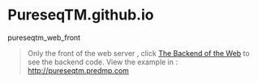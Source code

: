 # PureseqTM.github.io
pureseqtm_web_front


> Only the front of the web server , click [The Backend of the Web](https://github.com/PureseqTM/pureseqtm_backend) to see the backend code.
>  View  the example  in : http://pureseqtm.predmp.com
